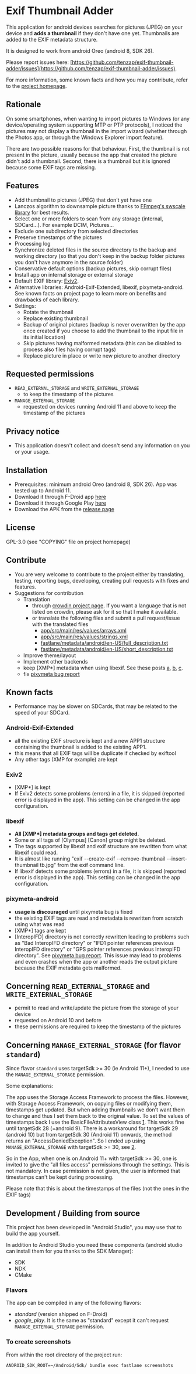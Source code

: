 # Exif Thumbnail Adder

This application for android devices searches for pictures (JPEG) on your device and __adds a thumbnail__ if they don't have one yet. Thumbnails are added to the EXIF metadata structure.

It is designed to work from android Oreo (android 8, SDK 26).

Please report issues here: [https://github.com/tenzap/exif-thumbnail-adder/issues](https://github.com/tenzap/exif-thumbnail-adder/issues).

For more information, some known facts and how you may contribute, refer to the [project homepage](https://github.com/tenzap/exif-thumbnail-adder).


## Rationale
On some smartphones, when wanting to import pictures to Windows (or any device/operating system supporting MTP or PTP protocols), I noticed the pictures may not display a thumbnail in the import wizard (whether through the Photos app, or through the Windows Explorer import feature).

There are two possible reasons for that behaviour. First, the thumbnail is not present in the picture, usually because the app that created the picture didn't add a thumbnail. Second, there is a thumbnail but it is ignored because some EXIF tags are missing.


## Features
- Add thumbnail to pictures (JPEG) that don't yet have one
- Lanczos algorithm to downsample picture thanks to [FFmpeg's swscale library](https://ffmpeg.org/libswscale.html) for best results.
- Select one or more folders to scan from any storage (internal, SDCard...). For example DCIM, Pictures...
- Exclude one subdirectory from selected directories
- Preserve timestamps of the pictures
- Processing log
- Synchronize deleted files in the source directory to the backup and working directory (so that you don't keep in the backup folder pictures you don't have anymore in the source folder)
- Conservative default options (backup pictures, skip corrupt files)
- Install app on internal storage or external storage
- Default EXIF library: [Exiv2](https://www.exiv2.org).
- Alternative libraries: Android-Exif-Extended, libexif, pixymeta-android. See known facts on project page to learn more on benefits and drawbacks of each library.
- Settings:
    - Rotate the thumbnail
    - Replace existing thumbnail
    - Backup of original pictures (backup is never overwritten by the app once created if you choose to add the thumbnail to the input file in its initial location)
    - Skip pictures having malformed metadata (this can be disabled to process also files having corrupt tags)
    - Replace picture in place or write new picture to another directory


## Requested permissions
- `READ_EXTERNAL_STORAGE` and `WRITE_EXTERNAL_STORAGE`
    - to keep the timestamp of the pictures
- `MANAGE_EXTERNAL_STORAGE`
    - requested on devices running Android 11 and above to keep the timestamp of the pictures



## Privacy notice
- This application doesn't collect and doesn't send any information on you or your usage.


## Installation
- Prerequisites: minimum android Oreo (android 8, SDK 26). App was tested up to Android 11.
- Download it through F-Droid app [here](https://f-droid.org/packages/com.exifthumbnailadder.app)
- Download it through Google Play [here](https://play.google.com/store/apps/details?id=com.exifthumbnailadder.app)
- Download the APK from the [release page](https://github.com/tenzap/exif-thumbnail-adder/releases)


## License
GPL-3.0 (see "COPYING" file on project homepage)


## Contribute
- You are very welcome to contribute to the project either by translating, testing, reporting bugs, developing, creating pull requests with fixes and features.
- Suggestions for contribution
    - Translation
        - through [crowdin project page](https://crowdin.com/project/exif-thumbnail-adder). If you want a language that is not listed on crowdin, please ask for it so that I make it available.
        - or translate the following files and submit a pull request/issue with the translated files
            - [app/src/main/res/values/arrays.xml](../../raw/master/app/src/main/res/values/arrays.xml)
            - [app/src/main/res/values/strings.xml](../../raw/master/app/src/main/res/values/strings.xml)
            - [fastlane/metadata/android/en-US/full_description.txt](../../raw/master/fastlane/metadata/android/en-US/full_description.txt)
            - [fastlane/metadata/android/en-US/short_description.txt](../../raw/master/fastlane/metadata/android/en-US/short_description.txt)
    - Improve theme/layout
    - Implement other backends
    - keep [XMP*] metadata when using libexif. See these posts [a](https://stackoverflow.com/q/67264563/15401262), [b](https://sourceforge.net/p/libexif/bugs/121/), [c](https://stackoverflow.com/a/22504601/15401262).
    - fix [pixymeta bug report](https://github.com/dragon66/pixymeta-android/issues/10)


## Known facts
- Performance may be slower on SDCards, that may be related to the speed of your SDCard.

### Android-Exif-Extended
- all the existing EXIF structure is kept and a new APP1 structure containing the thumbnail is added to the existing APP1.
- this means that all EXIF tags will be duplicate if checked by exiftool
- Any other tags (XMP for example) are kept

### Exiv2
- [XMP*] is kept
- If Exiv2 detects some problems (errors) in a file, it is skipped (reported error is displayed in the app). This setting can be changed in the app configuration.

### libexif
- **All [XMP\*] metadata groups and tags get deleted.**
- Some or all tags of [Olympus] [Canon] group might be deleted.
- The tags supported by libexif and exif structure are rewritten from what libexif could read.
- It is almost like running "exif --create-exif --remove-thumbnail --insert-thumbnail tb.jpg" from the exif command line.
- If libexif detects some problems (errors) in a file, it is skipped (reported error is displayed in the app). This setting can be changed in the app configuration.

### pixymeta-android
- **usage is discouraged** until pixymeta bug is fixed
- the existing EXIF tags are read and metadata is rewritten from scratch using what was read
- [XMP*] tags are kept
- [InteropIFD] directory is not correctly rewritten leading to problems such as "Bad InteropIFD directory" or "IFD1 pointer references previous InteropIFD directory" or "GPS pointer references previous InteropIFD directory". See [pixymeta bug report](https://github.com/dragon66/pixymeta-android/issues/10). This issue may lead to problems and even crashes when the app or another reads the output picture because the EXIF metadata gets malformed.


## Concerning `READ_EXTERNAL_STORAGE` and `WRITE_EXTERNAL_STORAGE`
- permit to read and write/update the picture from the storage of your device
- requested on Android 10 and before
- these permissions are required to keep the timestamp of the pictures


## Concerning `MANAGE_EXTERNAL_STORAGE` (for flavor `standard`)
Since flavor `standard` uses targetSdk >= 30 (ie Android 11+), I needed to use the `MANAGE_EXTERNAL_STORAGE` permission.

Some explanations:

The app uses the Storage Access Framework to process the files. However, with Storage Access Framework, on copying files or modifying them, timestamps get updated. But when adding thumbnails we don't want them to change and thus I set them back to the original value. To set the values of timestamps back I use the BasicFileAttributesView class [1](https://developer.android.com/reference/java/nio/file/attribute/BasicFileAttributeView#setTimes(java.nio.file.attribute.FileTime,%20java.nio.file.attribute.FileTime,%20java.nio.file.attribute.FileTime)). This works fine until targetSdk 28 (=android 9). There is a workaround for targetSdk 29 (android 10) but from targetSdk 30 (Android 11) onwards, the method returns an "AccessDeniedException". So I ended up using `MANAGE_EXTERNAL_STORAGE` with targetSdk >= 30, see [2](https://stackoverflow.com/a/66681306/15401262).

So in the App, when one is on Android 11+ with targetSdk >= 30, one is invited to give the "all files access" permissions through the settings. This is not mandatory. In case permission is not given, the user is informed that timestamps can't be kept during processing.

Please note that this is about the timestamps of the files (not the ones in the EXIF tags)

## Development / Building from source
This project has been developed in "Android Studio", you may use that to build the app yourself.

In addition to Android Studio you need these components (android studio can install them for you thanks to the SDK Manager):

* SDK
* NDK
* CMake


### Flavors
The app can be compiled in any of the following flavors:

* *standard* (version shipped on F-Droid)
* *google_play*. It is the same as "standard" except it can't request `MANAGE_EXTERNAL_STORAGE` permission.


### To create screenshots
From within the root directory of the project run:
```Shell
ANDROID_SDK_ROOT=~/Android/Sdk/ bundle exec fastlane screenshots
```
